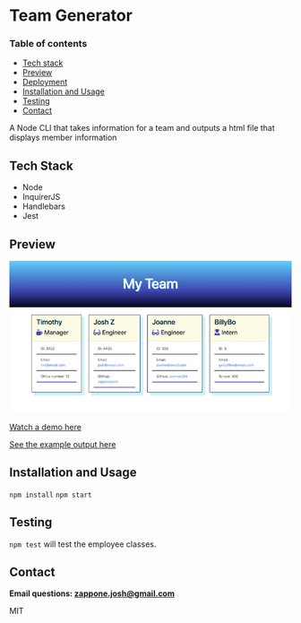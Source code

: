# Team Generator
### Table of contents
* [Tech stack](#tech-stack)
* [Preview](#preview)
* [Deployment](#deployment)
* [Installation and Usage](#installation-and-usage)
* [Testing](#testing)
* [Contact](#contact)

A Node CLI that takes information for a team and outputs a html file that displays member information
## Tech Stack
* Node
* InquirerJS
* Handlebars
* Jest

## Preview
![screenshot](img/example-img.png)

[Watch a demo here](https://drive.google.com/file/d/1tBx0uH2BD0Ba8Ggql2U6Z9kS2Q--BZ9t/view?usp=sharing)

[See the example output here](https://github.com/zapponejosh/team-generator/blob/master/output/team.html)

## Installation and Usage
```npm install```
```npm start```
## Testing
```npm test``` will test the employee classes.
        
## Contact
**Email questions: [zappone.josh@gmail.com](mailto:zappone.josh@gmail.com)**

MIT
